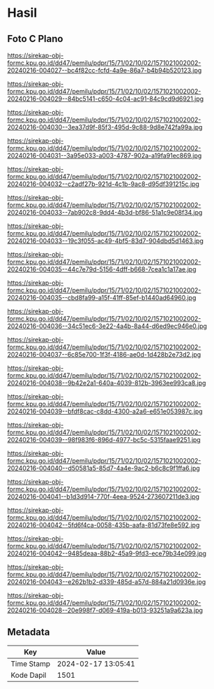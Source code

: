 # Hasil

## Foto C Plano

https://sirekap-obj-formc.kpu.go.id/dd47/pemilu/pdpr/15/71/02/10/02/1571021002002-20240216-004027--bc4f82cc-fcfd-4a9e-86a7-b4b94b520123.jpg

https://sirekap-obj-formc.kpu.go.id/dd47/pemilu/pdpr/15/71/02/10/02/1571021002002-20240216-004029--84bc5141-c650-4c04-ac91-84c9cd9d6921.jpg

https://sirekap-obj-formc.kpu.go.id/dd47/pemilu/pdpr/15/71/02/10/02/1571021002002-20240216-004030--3ea37d9f-85f3-495d-9c88-9d8e742fa99a.jpg

https://sirekap-obj-formc.kpu.go.id/dd47/pemilu/pdpr/15/71/02/10/02/1571021002002-20240216-004031--3a95e033-a003-4787-902a-a19fa91ec869.jpg

https://sirekap-obj-formc.kpu.go.id/dd47/pemilu/pdpr/15/71/02/10/02/1571021002002-20240216-004032--c2adf27b-921d-4c1b-9ac8-d95df391215c.jpg

https://sirekap-obj-formc.kpu.go.id/dd47/pemilu/pdpr/15/71/02/10/02/1571021002002-20240216-004033--7ab902c8-9dd4-4b3d-bf86-51a1c9e08f34.jpg

https://sirekap-obj-formc.kpu.go.id/dd47/pemilu/pdpr/15/71/02/10/02/1571021002002-20240216-004033--19c3f055-ac49-4bf5-83d7-904dbd5d1463.jpg

https://sirekap-obj-formc.kpu.go.id/dd47/pemilu/pdpr/15/71/02/10/02/1571021002002-20240216-004035--44c7e79d-5156-4dff-b668-7cea1c1a17ae.jpg

https://sirekap-obj-formc.kpu.go.id/dd47/pemilu/pdpr/15/71/02/10/02/1571021002002-20240216-004035--cbd8fa99-a15f-41ff-85ef-b1440ad64960.jpg

https://sirekap-obj-formc.kpu.go.id/dd47/pemilu/pdpr/15/71/02/10/02/1571021002002-20240216-004036--34c51ec6-3e22-4a4b-8a44-d6ed9ec946e0.jpg

https://sirekap-obj-formc.kpu.go.id/dd47/pemilu/pdpr/15/71/02/10/02/1571021002002-20240216-004037--6c85e700-1f3f-4186-ae0d-1d428b2e73d2.jpg

https://sirekap-obj-formc.kpu.go.id/dd47/pemilu/pdpr/15/71/02/10/02/1571021002002-20240216-004038--9b42e2a1-640a-4039-812b-3963ee993ca8.jpg

https://sirekap-obj-formc.kpu.go.id/dd47/pemilu/pdpr/15/71/02/10/02/1571021002002-20240216-004039--bfdf8cac-c8dd-4300-a2a6-e651e053987c.jpg

https://sirekap-obj-formc.kpu.go.id/dd47/pemilu/pdpr/15/71/02/10/02/1571021002002-20240216-004039--98f983f6-896d-4977-bc5c-5315faae9251.jpg

https://sirekap-obj-formc.kpu.go.id/dd47/pemilu/pdpr/15/71/02/10/02/1571021002002-20240216-004040--d50581a5-85d7-4a4e-9ac2-b6c8c9f1ffa6.jpg

https://sirekap-obj-formc.kpu.go.id/dd47/pemilu/pdpr/15/71/02/10/02/1571021002002-20240216-004041--b1d3d914-770f-4eea-9524-273607211de3.jpg

https://sirekap-obj-formc.kpu.go.id/dd47/pemilu/pdpr/15/71/02/10/02/1571021002002-20240216-004042--5fd6f4ca-0058-435b-aafa-81d73fe8e592.jpg

https://sirekap-obj-formc.kpu.go.id/dd47/pemilu/pdpr/15/71/02/10/02/1571021002002-20240216-004042--9485deaa-88b2-45a9-9fd3-ece79b34e099.jpg

https://sirekap-obj-formc.kpu.go.id/dd47/pemilu/pdpr/15/71/02/10/02/1571021002002-20240216-004043--e262b1b2-d339-485d-a57d-884a21d0936e.jpg

https://sirekap-obj-formc.kpu.go.id/dd47/pemilu/pdpr/15/71/02/10/02/1571021002002-20240216-004028--20e998f7-d069-419a-b013-93251a9a623a.jpg


## Metadata

| Key        | Value               |
| ---------- | ------------------- |
| Time Stamp | 2024-02-17 13:05:41 |
| Kode Dapil | 1501                |



